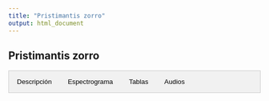 ```yaml
---
title: "Pristimantis zorro"
output: html_document
---
```

<style>
/* CSS para las pestañas */
.tab {
  overflow: hidden;
  border: 1px solid #ccc;
  background-color: #f1f1f1;
}
.tab button {
  background-color: inherit;
  float: left;
  border: none;
  outline: none;
  cursor: pointer;
  padding: 14px 16px;
  transition: 0.3s;
}
.tab button:hover {
  background-color: #ddd;
}
.tab button.active {
  background-color: #ccc;
}
.tabcontent {
  display: none;
  padding: 6px 12px;
  border: 1px solid #ccc;
  border-top: none;
}
</style>

<script>
function openTab(evt, tabName) {
  var i, tabcontent, tablinks;
  tabcontent = document.getElementsByClassName("tabcontent");
  for (i = 0; i < tabcontent.length; i++) {
    tabcontent[i].style.display = "none";
  }
  tablinks = document.getElementsByClassName("tablinks");
  for (i = 0; i < tablinks.length; i++) {
    tablinks[i].className = tablinks[i].className.replace(" active", "");
  }
  document.getElementById(tabName).style.display = "block";
  evt.currentTarget.className += " active";
}
</script>

## Pristimantis zorro

<div class="tab">
  <button class="tablinks" onclick="openTab(event, 'DescripcionL')">Descripción</button>
  <button class="tablinks" onclick="openTab(event, 'EspectrogramaL')">Espectrograma</button>
  <button class="tablinks" onclick="openTab(event, 'TablasL')">Tablas</button>
  <button class="tablinks" onclick="openTab(event, 'AudiosL')">Audios</button>
</div>

<div id="DescripcionL" class="tabcontent">
  <h3>Descripción</h3>
  <img src="/docs/images/MHUAA12478_Pristimantis_cryptopictus.JPG" alt="MHUA-A12478 Pristimantis cryptopictus" style="width:10cm;">
  <p>Si utiliza los datos, cítese como:</p>
  <p><strong>Marín, C.M., C. Molina-Zuluaga, A. Restrepo, E.Cano & J.M. Daza.</strong> 2018. A new species of <i>Leucostethus</i> (Anura: Dendrobatidae) from the eastern versant of the Central Cordillera of Colombia with comments on the phylogenetic position of <i>Colostethus fraterdanieli</i>. <i>Zootaxa</i> 4461: 359--380. <a href="https://doi.org/10.11646/zootaxa.4461.3.3">https://doi.org/10.11646/zootaxa.4461.3.3</a>.</p>
</div>

<div id="EspectrogramaL" class="tabcontent">
  <h3>Espectrograma</h3>
  <p>Contenido</p>
</div>

<div id="TablasL" class="tabcontent">
  <h3>Tablas</h3>
  <p>Tabla de medidas</p>
  <p>Tabla de seleccion (Raven)</p>
</div>

<div id="AudiosL" class="tabcontent">
  <h3>Audios</h3>
  <p>audio1.wav</p>
  <p>audio1.wav</p>
  <p>audio1.wav</p>
  <p>audio1.wav</p>
</div>
